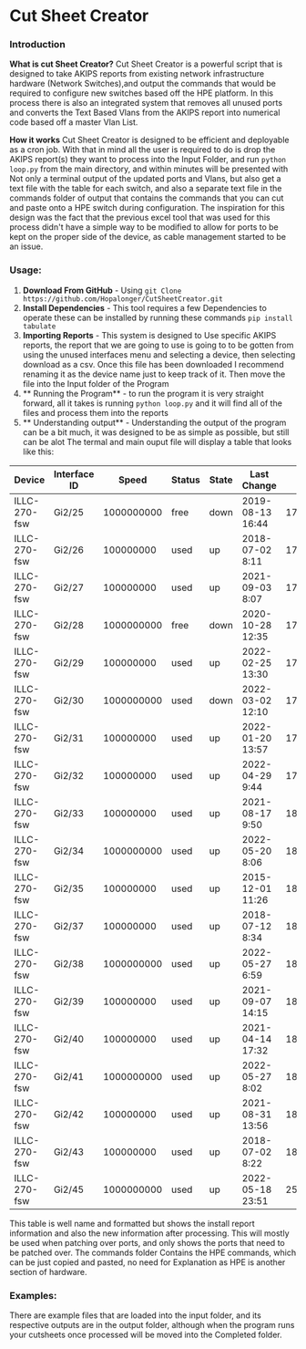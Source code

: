 # Cut Sheet Creator


### Introduction
**What is cut Sheet Creator?**
Cut Sheet Creator is a powerful script that is designed to take AKIPS reports
from existing network infrastructure hardware (Network Switches),and output the
commands that would be required to configure new switches based off the HPE
platform. In this process there is also an integrated system that removes all
unused ports and converts the Text Based Vlans from the AKIPS report into
numerical code based off a master Vlan List.

**How it works**
Cut Sheet Creator is designed to be efficient and deployable as a cron job.
With that in mind all the user is required to do is drop the AKIPS report(s) they
want to process into the Input Folder, and run `python loop.py` from the main
directory, and within minutes will be presented with Not only a terminal output
of the updated ports and Vlans, but also get a text file with the table for each switch,
and also a separate text file in the commands folder of output that contains the
commands that you can cut and paste onto a HPE switch during configuration. The
inspiration for this design was the fact that the previous excel tool that was
used for this process didn't have a simple way to be modified to allow for ports
to be kept on the proper side of the device, as cable management started to be an
issue. 


### Usage:
1. **Download From GitHub** - Using `git Clone https://github.com/Hopalonger/CutSheetCreator.git`
2. **Install Dependencies** - This tool requires a few Dependencies to operate
these can be installed by running these commands `pip install tabulate`
3. **Importing Reports** - This system is designed to Use specific AKIPS reports,
the report that we are going to use is going to to be gotten from using the
unused interfaces menu and selecting a device, then selecting download as a csv.
Once this file has been downloaded I recommend renaming it as the device name
 just to keep track of it. Then move the file into the Input folder of the Program
4. ** Running the Program** - to run the program it is very straight forward,
all it takes is running `python loop.py` and it will find all of the files and
process them into the reports
5. ** Understanding output** - Understanding the output of the program can be a
bit much, it was designed to be as simple as possible, but still can be alot
The termal and main ouput file will display a table that looks like this:

| Device       | Interface ID   |      Speed | Status   | State   | Last Change      | Desc              | Vlan Name          |   Vlan ID | New Port   |
|--------------|----------------|------------|----------|---------|------------------|-------------------|--------------------|-----------|------------|
| ILLC-270-fsw | Gi2/25         | 1000000000 | free     | down    | 2019-08-13 16:44 | 175/D.13          | CN-IRS_W           |      1113 | 1/0/25     |
| ILLC-270-fsw | Gi2/26         |  100000000 | used     | up      | 2018-07-02 8:11  | 175/D.14          | CN-IRS_W           |      1113 | 1/0/26     |
| ILLC-270-fsw | Gi2/27         |  100000000 | used     | up      | 2021-09-03 8:07  | 175/D.15          | CN-IRS_W           |      1113 | 1/0/27     |
| ILLC-270-fsw | Gi2/28         | 1000000000 | free     | down    | 2020-10-28 12:35 | 175/D.16          | CN-IRS_W           |      1113 | 1/0/28     |
| ILLC-270-fsw | Gi2/29         |  100000000 | used     | up      | 2022-02-25 13:30 | 175/D.17          | CN-IRS_W           |      1113 | 1/0/29     |
| ILLC-270-fsw | Gi2/30         | 1000000000 | used     | down    | 2022-03-02 12:10 | 175/D.18          | CN-IRS_W           |      1113 | 1/0/30     |
| ILLC-270-fsw | Gi2/31         |  100000000 | used     | up      | 2022-01-20 13:57 | 175/D.19          | CN-IRS_W           |      1113 | 1/0/31     |
| ILLC-270-fsw | Gi2/32         |  100000000 | used     | up      | 2022-04-29 9:44  | 175/D.20          | CN-IRS_W           |      1113 | 1/0/32     |
| ILLC-270-fsw | Gi2/33         |  100000000 | used     | up      | 2021-08-17 9:50  | 181/D.37          | CN-IRS_W           |      1113 | 1/0/33     |
| ILLC-270-fsw | Gi2/34         | 1000000000 | used     | up      | 2022-05-20 8:06  | 181/D.38          | CN-IRS_W           |      1113 | 1/0/34     |
| ILLC-270-fsw | Gi2/35         |  100000000 | used     | up      | 2015-12-01 11:26 | 181 D.55          | CN-IRS_W           |      1113 | 1/0/35     |
| ILLC-270-fsw | Gi2/37         |  100000000 | used     | up      | 2018-07-12 8:34  | 181/D.41          | CN-IRS_W           |      1113 | 1/0/36     |
| ILLC-270-fsw | Gi2/38         | 1000000000 | used     | up      | 2022-05-27 6:59  | 181/D.42          | CN-IRS_W           |      1113 | 1/0/37     |
| ILLC-270-fsw | Gi2/39         |  100000000 | used     | up      | 2021-09-07 14:15 | 181/D.43          | CN-IRS_W           |      1113 | 1/0/38     |
| ILLC-270-fsw | Gi2/40         |  100000000 | used     | up      | 2021-04-14 17:32 | 181/D.44          | CN-Prntr_S         |      1122 | 1/0/39     |
| ILLC-270-fsw | Gi2/41         | 1000000000 | used     | up      | 2022-05-27 8:02  | 182/D.67          | CN-IRS_W           |      1113 | 1/0/40     |
| ILLC-270-fsw | Gi2/42         |  100000000 | used     | up      | 2021-08-31 13:56 | 182/D.68          | CN-IRS_W           |      1113 | 1/0/41     |
| ILLC-270-fsw | Gi2/43         |  100000000 | used     | up      | 2018-07-02 8:22  | 180/D.71          | CN-IRS_W           |      1113 | 1/0/42     |
| ILLC-270-fsw | Gi2/45         | 1000000000 | used     | up      | 2022-05-18 23:51 | 250/D.181         | SCF-Labs_H         |      1160 | 1/0/43     |



This table is well name and formatted but shows the install report information
and also the new information after processing. This will mostly be used when patching over ports,
and only shows the ports that need to be patched over. The commands folder
Contains the HPE commands, which can be just copied and pasted, no need for Explanation
as HPE is another section of hardware.

### Examples:
There are example files that are loaded into the input folder, and its respective outputs are in the output folder, although when the program runs your cutsheets once processed will be moved into the Completed folder.
